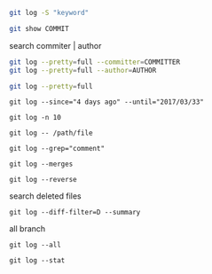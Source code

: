 ```bash
git log -S "keyword"
```

```bash
git show COMMIT
```


search commiter | author
```bash
git log --pretty=full --committer=COMMITTER
git log --pretty=full --author=AUTHOR
```

```bash
git log --pretty=full
```

```
git log --since="4 days ago" --until="2017/03/33"
```


```
git log -n 10
```

```
git log -- /path/file
```


```
git log --grep="comment"
```

```
git log --merges
```

```
git log --reverse
```


search deleted files

``
git log --diff-filter=D --summary
``

all branch
```
git log --all
```


```
git log --stat
```


